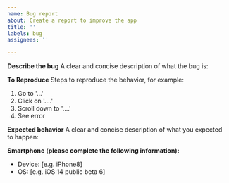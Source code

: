 ```yaml
---
name: Bug report
about: Create a report to improve the app
title: ''
labels: bug
assignees: ''

---
```


**Describe the bug**
A clear and concise description of what the bug is:

**To Reproduce**
Steps to reproduce the behavior, for example:
1. Go to '...'
2. Click on '....'
3. Scroll down to '....'
4. See error

**Expected behavior**
A clear and concise description of what you expected to happen:

**Smartphone (please complete the following information):**
 - Device: [e.g. iPhone8]
 - OS: [e.g. iOS 14 public beta 6]
